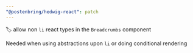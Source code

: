 ```yaml
---
"@postenbring/hedwig-react": patch
---
```


:label: allow non `li` react types in the `Breadcrumbs` component

Needed when using abstractions upon `li` or doing conditional rendering
